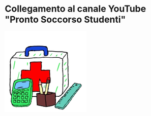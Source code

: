 # Collegamento al canale YouTube "Pronto Soccorso Studenti"


[![(Canale Youtube Pronto Soccorso Studenti)](./Immagini/Logo_01_Icona_256.jpg?raw=true)](https://www.youtube.com/channel/UCbPZP1NdbHJ8ZCrzPoYSNLw)

